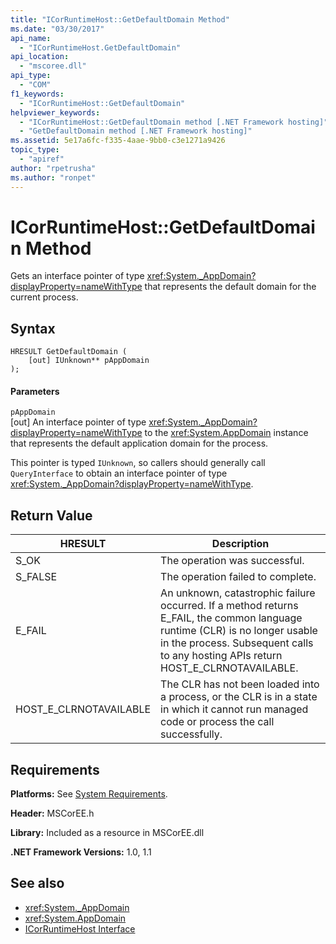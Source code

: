 ```yaml
---
title: "ICorRuntimeHost::GetDefaultDomain Method"
ms.date: "03/30/2017"
api_name: 
  - "ICorRuntimeHost.GetDefaultDomain"
api_location: 
  - "mscoree.dll"
api_type: 
  - "COM"
f1_keywords: 
  - "ICorRuntimeHost::GetDefaultDomain"
helpviewer_keywords: 
  - "ICorRuntimeHost::GetDefaultDomain method [.NET Framework hosting]"
  - "GetDefaultDomain method [.NET Framework hosting]"
ms.assetid: 5e17a6fc-f335-4aae-9bb0-c3e1271a9426
topic_type: 
  - "apiref"
author: "rpetrusha"
ms.author: "ronpet"
---
```

# ICorRuntimeHost::GetDefaultDomain Method
Gets an interface pointer of type <xref:System._AppDomain?displayProperty=nameWithType> that represents the default domain for the current process.  
  
## Syntax  
  
```  
HRESULT GetDefaultDomain (  
    [out] IUnknown** pAppDomain  
);  
```  
  
#### Parameters  
 `pAppDomain`  
 [out] An interface pointer of type <xref:System._AppDomain?displayProperty=nameWithType> to the <xref:System.AppDomain> instance that represents the default application domain for the process.  
  
 This pointer is typed `IUnknown`, so callers should generally call `QueryInterface` to obtain an interface pointer of type <xref:System._AppDomain?displayProperty=nameWithType>.  
  
## Return Value  
  
|HRESULT|Description|  
|-------------|-----------------|  
|S_OK|The operation was successful.|  
|S_FALSE|The operation failed to complete.|  
|E_FAIL|An unknown, catastrophic failure occurred. If a method returns E_FAIL, the common language runtime (CLR) is no longer usable in the process. Subsequent calls to any hosting APIs return HOST_E_CLRNOTAVAILABLE.|  
|HOST_E_CLRNOTAVAILABLE|The CLR has not been loaded into a process, or the CLR is in a state in which it cannot run managed code or process the call successfully.|  
  
## Requirements  
 **Platforms:** See [System Requirements](../../../../docs/framework/get-started/system-requirements.md).  
  
 **Header:** MSCorEE.h  
  
 **Library:** Included as a resource in MSCorEE.dll  
  
 **.NET Framework Versions:** 1.0, 1.1  
  
## See also
- <xref:System._AppDomain>
- <xref:System.AppDomain>
- [ICorRuntimeHost Interface](../../../../docs/framework/unmanaged-api/hosting/icorruntimehost-interface.md)
